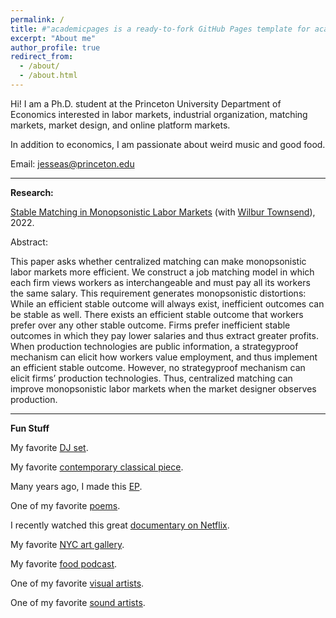 ```yaml
---
permalink: /
title: #"academicpages is a ready-to-fork GitHub Pages template for academic personal websites"
excerpt: "About me"
author_profile: true
redirect_from: 
  - /about/
  - /about.html
---
```


Hi! I am a Ph.D. student at the Princeton University Department of Economics interested in labor markets, industrial organization, matching markets, market design, and online platform markets.

In addition to economics, I am passionate about weird music and good food.

Email: jesseas@princeton.edu

---

**Research:**

[Stable Matching in Monopsonistic Labor Markets](https://wilburtownsend.github.io/papers/market%20design%20monopsony.pdf) (with [Wilbur Townsend](https://wilburtownsend.github.io)), 2022.

Abstract:


This paper asks whether centralized matching can make monopsonistic labor markets more efficient. We construct a job matching model in which each firm views workers as interchangeable and must pay all its workers the same salary. This requirement generates monopsonistic distortions: While an efficient stable outcome will always exist, inefficient outcomes can be stable as well. There exists an efficient stable outcome that workers prefer over any other stable outcome. Firms prefer inefficient stable outcomes in which they pay lower salaries and thus extract greater profits. When production technologies are public information, a strategyproof mechanism can elicit how workers value employment, and thus implement an efficient stable outcome. However, no strategyproof mechanism can elicit firms’ production technologies. Thus, centralized matching can improve monopsonistic labor markets when the market designer observes production.

---

**Fun Stuff**

My favorite [DJ set](https://www.youtube.com/watch?v=IUjWumGIqe8).

My favorite [contemporary classical piece](https://www.youtube.com/watch?v=NDVMtnaB28E).

Many years ago, I made this [EP](https://jessesilbert.bandcamp.com).

One of my favorite [poems](https://www.poetryfoundation.org/poetrymagazine/poems/145468/pyramid-scheme).

I recently watched this great [documentary on Netflix](https://www.themostunknown.com).

My favorite [NYC art gallery](https://bitforms.art).

My favorite [food podcast](https://gastropod.com).

One of my favorite [visual artists](http://www.artbylanyao.com).

One of my favorite [sound artists](https://vimeo.com/7235817).
